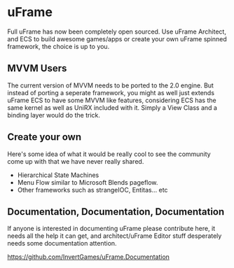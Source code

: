 # uFrame
Full uFrame has now been completely open sourced.  Use uFrame Architect, and ECS to build awesome games/apps or create your own uFrame spinned framework, the choice is up to you.

## MVVM Users
The current version of MVVM needs to be ported to the 2.0 engine.  But instead of porting a seperate framework, you might as well just extends uFrame ECS to have some MVVM like features, considering ECS has the same kernel as well as UniRX included with it.  Simply a View Class and a binding layer would do the trick.

## Create your own
Here's some idea of what it would be really cool to see the community come up with that we have never really shared.
- Hierarchical State Machines
- Menu Flow similar to Microsoft Blends pageflow.
- Other frameworks such as strangeIOC, Entitas... etc

## Documentation, Documentation, Documentation
If anyone is interested in documenting uFrame please contribute here, it needs all the help it can get, and architect/uFrame Editor stuff desperately needs some documentation attention.

https://github.com/InvertGames/uFrame.Documentation
